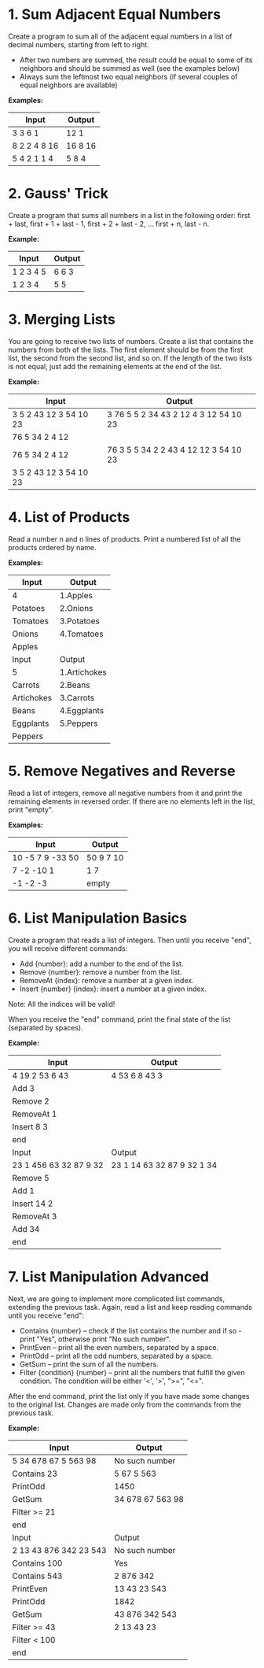# 1.	Sum Adjacent Equal Numbers
Create a program to sum all of the adjacent equal numbers in a list of decimal numbers, starting from left to right.
-	After two numbers are summed, the result could be equal to some of its neighbors and should be summed as well (see the examples below)
-	Always sum the leftmost two equal neighbors (if several couples of equal neighbors are available)

**Examples:**

Input|	Output	
---|---
3 3 6 1|	12 1	
8 2 2 4 8 16|	16 8 16
5 4 2 1 1 4	|5 8 4	

# 2.	Gauss' Trick
Create a program that sums all numbers in a list in the following order:
first + last, first + 1 + last - 1, first + 2 + last - 2, … first + n, last - n.

**Example:**

Input|	Output
---|---
1 2 3 4 5|	6 6 3
1 2 3 4|	5 5

# 3.	Merging Lists
You are going to receive two lists of numbers. Create a list that contains the numbers from both of the lists. 
The first element should be from the first list, the second from the second list, and so on. If the length of the two lists is not equal,
just add the remaining elements at the end of the list.

**Example:**

Input|	Output
---|---
3 5 2 43 12 3 54 10 23|3 76 5 5 2 34 43 2 12 4 3 12 54 10 23
76 5 34 2 4 12|	|
76 5 34 2 4 12|76 3 5 5 34 2 2 43 4 12 12 3 54 10 23
3 5 2 43 12 3 54 10 23|

# 4.	List of Products
Read a number n and n lines of products. Print a numbered list of all the products ordered by name.

**Examples:**

Input|	Output
---|---
4|1.Apples
Potatoes|2.Onions
Tomatoes|3.Potatoes
Onions|4.Tomatoes
Apples|	
Input|	Output
5|1.Artichokes
Carrots|2.Beans
Artichokes|3.Carrots
Beans|4.Eggplants
Eggplants|5.Peppers
Peppers|

# 5.	Remove Negatives and Reverse
Read a list of integers, remove all negative numbers from it and print the remaining elements in reversed order. 
If there are no elements left in the list, print "empty".

**Examples:**

Input|	Output
---|---
10 -5 7 9 -33 50|	50 9 7 10
7 -2 -10 1|	1 7
-1 -2 -3|	empty

# 6.	List Manipulation Basics
Create a program that reads a list of integers. Then until you receive "end", you will receive different commands:
-	Add {number}: add a number to the end of the list.
-	Remove {number}: remove a number from the list.
-	RemoveAt {index}: remove a number at a given index.
-	Insert {number} {index}: insert a number at a given index.

Note: All the indices will be valid!

When you receive the "end" command, print the final state of the list (separated by spaces).

**Example:**

Input|	Output
---|---
4 19 2 53 6 43|4 53 6 8 43 3
Add 3|
Remove 2|
RemoveAt 1|
Insert 8 3|
end	|
Input|	Output
23 1 456 63 32 87 9 32|23 1 14 63 32 87 9 32 1 34
Remove 5|
Add 1|
Insert 14 2|
RemoveAt 3|
Add 34|
end	|

# 7.	List Manipulation Advanced
Next, we are going to implement more complicated list commands, extending the previous task. Again, read a list and keep reading commands until you receive "end":
-	Contains {number} – check if the list contains the number and if so - print "Yes", otherwise print "No such number".
-	PrintEven – print all the even numbers, separated by a space.
-	PrintOdd – print all the odd numbers, separated by a space.
-	GetSum – print the sum of all the numbers.
-	Filter {condition} {number} – print all the numbers that fulfill the given condition. The condition will be either '<', '>', ">=", "<=".

After the end command, print the list only if you have made some changes to the original list. Changes are made only from the commands from the previous task.

**Example:**

Input|	Output
---|---
5 34 678 67 5 563 98|No such number
Contains 23|5 67 5 563
PrintOdd|1450
GetSum|34 678 67 563 98
Filter >= 21|
end	|
Input|	Output
2 13 43 876 342 23 543|No such number
Contains 100|Yes
Contains 543|2 876 342
PrintEven|13 43 23 543
PrintOdd|1842
GetSum|43 876 342 543
Filter >= 43|2 13 43 23
Filter < 100|
end	|

